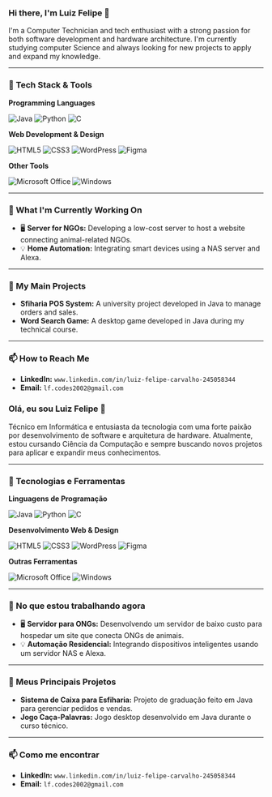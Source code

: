 ### Hi there, I'm Luiz Felipe 👋

<p>
  I'm a Computer Technician and tech enthusiast with a strong passion for both software development and hardware architecture. I'm currently studying computer Science and always looking for new projects to apply and expand my knowledge.
</p>

---

### 🚀 Tech Stack & Tools

**Programming Languages**
<p>
  <img src="https://img.shields.io/badge/Java-ED8B00?style=for-the-badge&logo=openjdk&logoColor=white" alt="Java" />
  <img src="https://img.shields.io/badge/Python-3776AB?style=for-the-badge&logo=python&logoColor=white" alt="Python" />
  <img src="https://img.shields.io/badge/C-00599C?style=for-the-badge&logo=c&logoColor=white" alt="C" />
</p>

**Web Development & Design**
<p>
  <img src="https://img.shields.io/badge/HTML5-E34F26?style=for-the-badge&logo=html5&logoColor=white" alt="HTML5" />
  <img src="https://img.shields.io/badge/CSS3-1572B6?style=for-the-badge&logo=css3&logoColor=white" alt="CSS3" />
  <img src="https://img.shields.io/badge/WordPress-21759B?style=for-the-badge&logo=wordpress&logoColor=white" alt="WordPress" />
  <img src="https://img.shields.io/badge/Figma-F24E1E?style=for-the-badge&logo=figma&logoColor=white" alt="Figma" />
</p>

**Other Tools**
<p>
  <img src="https://img.shields.io/badge/Microsoft%20Office-D83B01?style=for-the-badge&logo=microsoftoffice&logoColor=white" alt="Microsoft Office" />
  <img src="https://img.shields.io/badge/Windows-0078D6?style=for-the-badge&logo=windows&logoColor=white" alt="Windows" />
</p>

---

### 🌱 What I'm Currently Working On

- 🖥️ **Server for NGOs:** Developing a low-cost server to host a website connecting animal-related NGOs.
- 💡 **Home Automation:** Integrating smart devices using a NAS server and Alexa.

---

### 📂 My Main Projects

- **Sfiharia POS System:** A university project developed in Java to manage orders and sales.
- **Word Search Game:** A desktop game developed in Java during my technical course.

---

### 📫 How to Reach Me

- **LinkedIn:** `www.linkedin.com/in/luiz-felipe-carvalho-245058344`
- **Email:** `lf.codes2002@gmail.com`




### Olá, eu sou Luiz Felipe 👋

<p>
  Técnico em Informática e entusiasta da tecnologia com uma forte paixão por desenvolvimento de software e arquitetura de hardware. Atualmente, estou cursando Ciência da Computação e sempre buscando novos projetos para aplicar e expandir meus conhecimentos.
</p>

---

### 🚀 Tecnologias e Ferramentas

**Linguagens de Programação**
<p>
  <img src="https://img.shields.io/badge/Java-ED8B00?style=for-the-badge&logo=openjdk&logoColor=white" alt="Java" />
  <img src="https://img.shields.io/badge/Python-3776AB?style=for-the-badge&logo=python&logoColor=white" alt="Python" />
  <img src="https://img.shields.io/badge/C-00599C?style=for-the-badge&logo=c&logoColor=white" alt="C" />
</p>

**Desenvolvimento Web & Design**
<p>
  <img src="https://img.shields.io/badge/HTML5-E34F26?style=for-the-badge&logo=html5&logoColor=white" alt="HTML5" />
  <img src="https://img.shields.io/badge/CSS3-1572B6?style=for-the-badge&logo=css3&logoColor=white" alt="CSS3" />
  <img src="https://img.shields.io/badge/WordPress-21759B?style=for-the-badge&logo=wordpress&logoColor=white" alt="WordPress" />
  <img src="https://img.shields.io/badge/Figma-F24E1E?style=for-the-badge&logo=figma&logoColor=white" alt="Figma" />
</p>

**Outras Ferramentas**
<p>
  <img src="https://img.shields.io/badge/Microsoft%20Office-D83B01?style=for-the-badge&logo=microsoftoffice&logoColor=white" alt="Microsoft Office" />
  <img src="https://img.shields.io/badge/Windows-0078D6?style=for-the-badge&logo=windows&logoColor=white" alt="Windows" />
</p>

---

### 🌱 No que estou trabalhando agora

- 🖥️ **Servidor para ONGs:** Desenvolvendo um servidor de baixo custo para hospedar um site que conecta ONGs de animais.
- 💡 **Automação Residencial:** Integrando dispositivos inteligentes usando um servidor NAS e Alexa.

---

### 📂 Meus Principais Projetos

- **Sistema de Caixa para Esfiharia:** Projeto de graduação feito em Java para gerenciar pedidos e vendas.
- **Jogo Caça-Palavras:** Jogo desktop desenvolvido em Java durante o curso técnico.

---

### 📫 Como me encontrar

- **LinkedIn:** `www.linkedin.com/in/luiz-felipe-carvalho-245058344`
- **Email:** `lf.codes2002@gmail.com`
